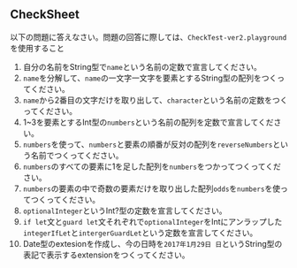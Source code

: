 ## CheckSheet

以下の問題に答えなさい。問題の回答に際しては、`CheckTest-ver2.playground`を使用すること
1. 自分の名前をString型で`name`という名前の定数で宣言してください。
2. `name`を分解して、`name`の一文字一文字を要素とするString型の配列をつくってください。
3. `name`から2番目の文字だけを取り出して、`character`という名前の定数をつくってください。
4. 1~3を要素とするInt型の`numbers`という名前の配列を定数で宣言してください。
5. `numbers`を使って、`numbers`と要素の順番が反対の配列を`reverseNumbers`という名前でつくってください。
6. `numbers`のすべての要素に1を足した配列を`numbers`をつかってつくってください。
7. `numbers`の要素の中で奇数の要素だけを取り出した配列`odds`を`numbers`を使ってつくってください。
8. `optionalInteger`というInt?型の定数を宣言してください。
9. `if let`文と`guard let`文それぞれで`optionalInteger`をIntにアンラップした`integerIfLet`と`intergerGuardLet`という定数を宣言してください。
10. Date型のextesionを作成し、今の日時を`2017年1月29日 日`というString型の表記で表示するextensionをつくってください。
